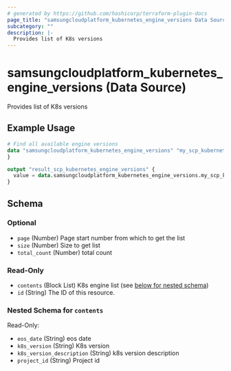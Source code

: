 ```yaml
---
# generated by https://github.com/hashicorp/terraform-plugin-docs
page_title: "samsungcloudplatform_kubernetes_engine_versions Data Source - samsungcloudplatform"
subcategory: ""
description: |-
  Provides list of K8s versions
---
```


# samsungcloudplatform_kubernetes_engine_versions (Data Source)

Provides list of K8s versions

## Example Usage

```terraform
# Find all available engine versions
data "samsungcloudplatform_kubernetes_engine_versions" "my_scp_kubernetes_engine_versions" {
}

output "result_scp_kubernetes_engine_versions" {
  value = data.samsungcloudplatform_kubernetes_engine_versions.my_scp_kubernetes_engine_versions
}
```

<!-- schema generated by tfplugindocs -->
## Schema

### Optional

- `page` (Number) Page start number from which to get the list
- `size` (Number) Size to get list
- `total_count` (Number) total count

### Read-Only

- `contents` (Block List) K8s engine list (see [below for nested schema](#nestedblock--contents))
- `id` (String) The ID of this resource.

<a id="nestedblock--contents"></a>
### Nested Schema for `contents`

Read-Only:

- `eos_date` (String) eos date
- `k8s_version` (String) K8s version
- `k8s_version_description` (String) k8s version description
- `project_id` (String) Project id



